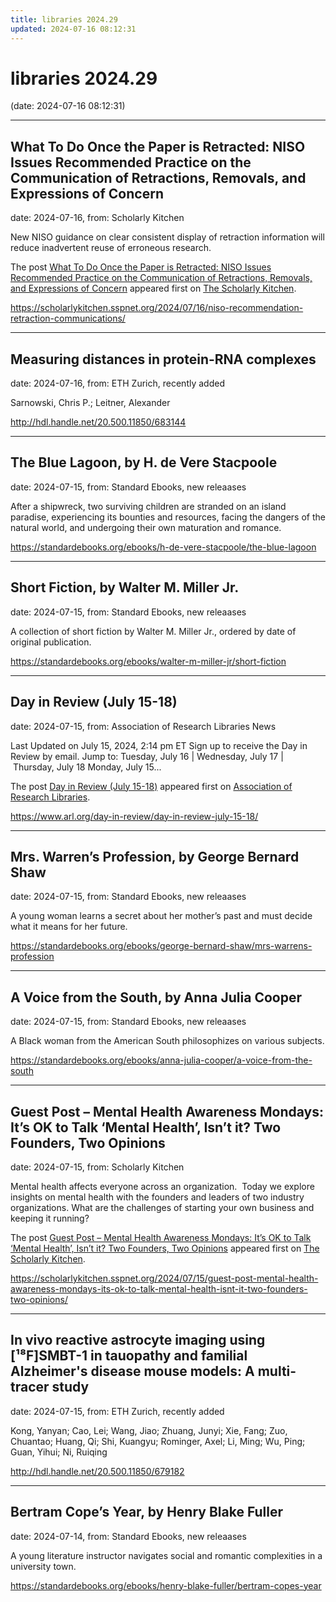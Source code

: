 ```yaml
---
title: libraries 2024.29
updated: 2024-07-16 08:12:31
---
```


# libraries 2024.29

(date: 2024-07-16 08:12:31)

---

## What To Do Once the Paper is Retracted: NISO Issues Recommended Practice on the Communication of Retractions, Removals, and Expressions of Concern

date: 2024-07-16, from: Scholarly Kitchen

<p>New NISO guidance on clear consistent display of retraction information will reduce inadvertent reuse of erroneous research.</p>
<p>The post <a href="https://scholarlykitchen.sspnet.org/2024/07/16/niso-recommendation-retraction-communications/">What To Do Once the Paper is Retracted: NISO Issues Recommended Practice on the Communication of Retractions, Removals, and Expressions of Concern</a> appeared first on <a href="https://scholarlykitchen.sspnet.org">The Scholarly Kitchen</a>.</p>
 

<https://scholarlykitchen.sspnet.org/2024/07/16/niso-recommendation-retraction-communications/>

---

## Measuring distances in protein-RNA complexes

date: 2024-07-16, from: ETH Zurich, recently added

Sarnowski, Chris P.; Leitner, Alexander 

<http://hdl.handle.net/20.500.11850/683144>

---

## The Blue Lagoon, by H. de Vere Stacpoole

date: 2024-07-15, from: Standard Ebooks, new releaases

After a shipwreck, two surviving children are stranded on an island paradise, experiencing its bounties and resources, facing the dangers of the natural world, and undergoing their own maturation and romance. 

<https://standardebooks.org/ebooks/h-de-vere-stacpoole/the-blue-lagoon>

---

## Short Fiction, by Walter M. Miller Jr.

date: 2024-07-15, from: Standard Ebooks, new releaases

A collection of short fiction by Walter M. Miller Jr., ordered by date of original publication. 

<https://standardebooks.org/ebooks/walter-m-miller-jr/short-fiction>

---

## Day in Review (July 15-18)

date: 2024-07-15, from: Association of Research Libraries News

<p>Last Updated on July 15, 2024, 2:14 pm ET Sign up to receive the Day in Review by email. Jump to: Tuesday, July 16 &#124; Wednesday, July 17 &#124; Thursday, July 18 Monday, July 15...</p>
<p>The post <a href="https://www.arl.org/day-in-review/day-in-review-july-15-18/">Day in Review (July 15-18)</a> appeared first on <a href="https://www.arl.org">Association of Research Libraries</a>.</p>
 

<https://www.arl.org/day-in-review/day-in-review-july-15-18/>

---

## Mrs. Warren’s Profession, by George Bernard Shaw

date: 2024-07-15, from: Standard Ebooks, new releaases

A young woman learns a secret about her mother’s past and must decide what it means for her future. 

<https://standardebooks.org/ebooks/george-bernard-shaw/mrs-warrens-profession>

---

## A Voice from the South, by Anna Julia Cooper

date: 2024-07-15, from: Standard Ebooks, new releaases

A Black woman from the American South philosophizes on various subjects. 

<https://standardebooks.org/ebooks/anna-julia-cooper/a-voice-from-the-south>

---

## Guest Post – Mental Health Awareness Mondays: It’s OK to Talk ‘Mental Health’, Isn’t it? Two Founders, Two Opinions

date: 2024-07-15, from: Scholarly Kitchen

<p>Mental health affects everyone across an organization.  Today we explore insights on mental health with the founders and leaders of two industry organizations. What are the challenges of starting your own business and keeping it running?</p>
<p>The post <a href="https://scholarlykitchen.sspnet.org/2024/07/15/guest-post-mental-health-awareness-mondays-its-ok-to-talk-mental-health-isnt-it-two-founders-two-opinions/">Guest Post – Mental Health Awareness Mondays: It’s OK to Talk ‘Mental Health’, Isn’t it? Two Founders, Two Opinions</a> appeared first on <a href="https://scholarlykitchen.sspnet.org">The Scholarly Kitchen</a>.</p>
 

<https://scholarlykitchen.sspnet.org/2024/07/15/guest-post-mental-health-awareness-mondays-its-ok-to-talk-mental-health-isnt-it-two-founders-two-opinions/>

---

## In vivo reactive astrocyte imaging using [¹⁸F]SMBT-1 in tauopathy and familial Alzheimer's disease mouse models: A multi-tracer study

date: 2024-07-15, from: ETH Zurich, recently added

Kong, Yanyan; Cao, Lei; Wang, Jiao; Zhuang, Junyi; Xie, Fang; Zuo, Chuantao; Huang, Qi; Shi, Kuangyu; Rominger, Axel; Li, Ming; Wu, Ping; Guan, Yihui; Ni, Ruiqing 

<http://hdl.handle.net/20.500.11850/679182>

---

## Bertram Cope’s Year, by Henry Blake Fuller

date: 2024-07-14, from: Standard Ebooks, new releaases

A young literature instructor navigates social and romantic complexities in a university town. 

<https://standardebooks.org/ebooks/henry-blake-fuller/bertram-copes-year>

